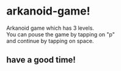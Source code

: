 # arkanoid-game!
Arkanoid game which has 3 levels.<br>
You can pouse the game by tapping on "p"<br>
and continue by tapping on space.
## have a good time!
